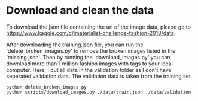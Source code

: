 # Download and clean the data
To download the json file containing the url of the image data, please go to https://www.kaggle.com/c/imaterialist-challenge-fashion-2018/data.

After downloading the training.json file, you can run the 'delete_broken_images.py' to remove the broken images listed in the 'missing.json'. Then by running the 'download_images.py' you can download more than 1 million fashion images with tags to your local computer. Here, I put all data in the validation folder as I don't have seperated validation data. The validation data is taken from the training set.

```
python delete_broken_images.py
python scripts/download_images.py ./data/train.json ./data/validation
```
